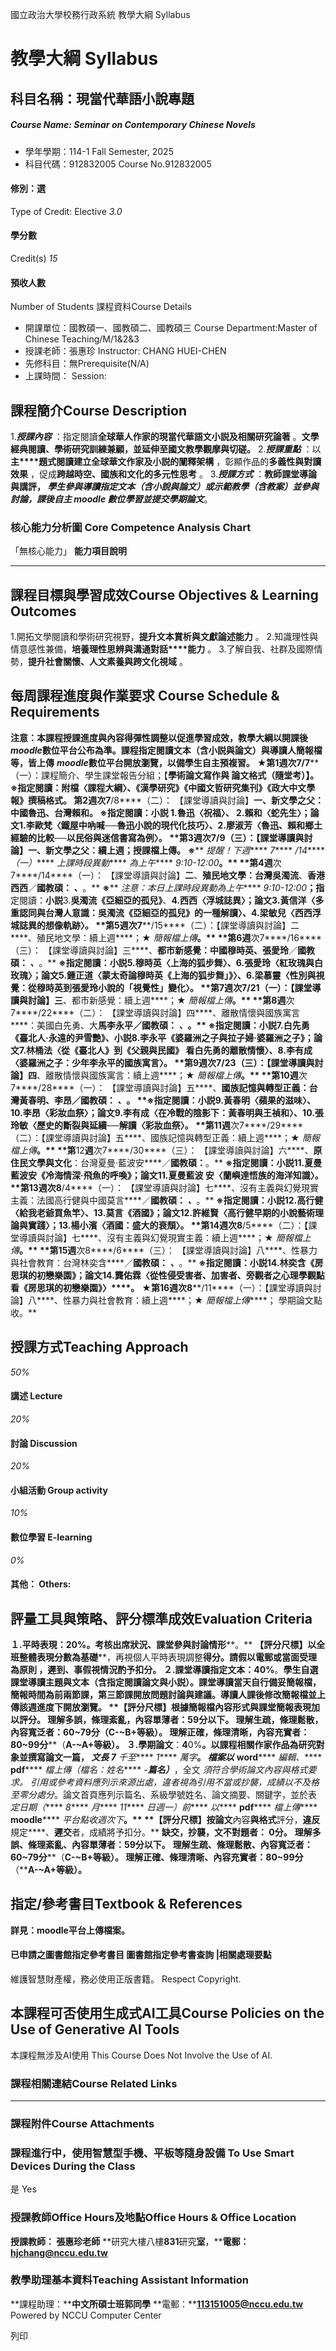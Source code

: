 國立政治大學校務行政系統 教學大綱 Syllabus
# 教學大綱 Syllabus
##  科目名稱：現當代華語小說專題
#####  Course Name: Seminar on Contemporary Chinese Novels
  * 學年學期：114-1 Fall Semester, 2025 
  * 科目代碼：912832005 Course No.912832005


#### 修別：選
Type of Credit: Elective 
_3.0_
#### 學分數
Credit(s)
_15_
#### 預收人數
Number of Students
課程資料Course Details
  * 開課單位：國教碩一、國教碩二、國教碩三 Course Department:Master of Chinese Teaching/M/1&2&3 
  * 授課老師：張惠珍 Instructor: CHANG HUEI-CHEN 
  * 先修科目：無Prerequisite(N/A)
  * 上課時間： Session: 


##  課程簡介Course Description
1.**_授課內容_** ：指定閱讀**全球華人作家的****現當代華****語文小説及相關研究論著** 。**文學經典閱讀、學術研究訓練兼顧，並延伸至國文教學觀摩與切磋。**
2.**_授課重點_** ：以**主****題式閱讀建立全球華文作家及小説的闡釋架構** ，彰顯作品的**多義性與對讀效果** ，促成**跨越時空、國族和文化的多元性思考** 。
3.**_授課方式_** ：**教師****課堂導論與講評，**** _學生參與導讀指定文本（含小說與論文）或示範教學（含教案）並參與討論，課後自主 _moodle_ 數位學習並提交學期論文_**。
###  核心能力分析圖 Core Competence Analysis Chart
「無核心能力」 
**能力項目說明**
* * *
##  課程目標與學習成效Course Objectives & Learning Outcomes 
1.開拓文學閱讀和學術研究視野，**提升文本賞析與文獻論述能力** 。
2.知識理性與情意感性兼備，**培養****理性思辨與溝通****對話****能力** 。
3.了解自我、社群及國際情勢，**提升社會關懷、人文素養與跨文化視域** 。
##  每周課程進度與作業要求 Course Schedule & Requirements
**注意：本課程授課進度與內容得彈性調整以促進學習成效，教學大綱以開課後** _**moodle**_**數位平台公布為準。課程指定閱讀文本（含小説與論文）與導讀人簡報檔等，皆上傳** _**moodle**_**數位平台開放瀏覽，以備學生自主預複習。**
**★****第1週次7****/7****（一）：課程簡介、學生課堂報告分組；【****學術論文寫作與 論文格式（隨堂考）】。**
**※指定閱讀：附檔〈課程大綱〉、《漢學研究》《中國文哲研究集刊》《政大中文學報》撰稿格式。**
**第2週次7****/8****（二）： 【課堂導讀與討論】****一、新文學之父：中國魯迅、台灣賴和。**
**※****指定閱讀：****小説 1****.****魯迅〈祝福〉、 2****.****賴和〈蛇先生〉****；****論文****1.****李歐梵〈鐵屋中吶喊──魯迅小說的現代化技巧〉、****2.****廖淑芳****〈****魯迅、賴和鄉土經驗的比較──以民俗與迷信書寫為例****〉。**
**第3週****次7****/9****（三）：【課堂導讀與討論】****一、新文學之父：續上週；授課檔上傳****。**
**※**** _提醒！下週_**** _7_**** _/14_**** _（一）_**** _上課時段異動_**** _為上午_**** _9:10-12:00_****。**
**第4週****次7****/14****（一）： 【課堂導讀與討論】****二****、****殖民地文學：台灣吳濁流****、****香港西西****／****國教碩： _、_****。**
**※**** _注意：本日上課時段異動為上午_**** _9:10-12:00_****；指****定閱讀：****小説****3.****吳濁流《亞細亞的孤兒》****、****4.****西西〈浮城誌異〉；****論文****3.****黃信洋〈多重認同與台灣人意識：****吳濁流《亞細亞的孤兒》的一種解讀****〉、****4****.****梁敏兒〈西西****浮城誌異的想像軌跡****〉。**
**第5週****次****7****/15****（二）：【課堂導讀與討論】二****、殖民地文學：續上週****；****★**** _簡報檔上傳_****。**
**第6週****次7****/16****（三）： 【課堂導讀與討論】三****、****都市新感覺：中國穆時英、張愛玲****／****國教碩： _、_****。**
**※****指定閱讀：****小説****5.****穆時英〈上海的狐步舞〉、****6.****張愛玲〈紅玫瑰與白玫瑰〉；論文****5.****鍾正道〈蒙太奇論穆時英《上海的狐步舞」》〉****、****6.****梁慕靈****〈****性別與視覺：從穆時英到張愛玲小說的「視覺性」變化****〉。**
**第7週****次7****/21****（一）：【課堂導讀與討論】三****、都市新感覺：續上週****；****★**** _簡報檔上傳_****。**
**第8週****次7****/22****（二）： 【課堂導讀與討論】四****、離散情懷與國族寓言****：美國白先勇、大****馬李永平／****國教碩： _、_****。**
**※****指定閱讀：****小説****7.****白先勇《臺北人‧永遠的尹雪艷》****、****小説****8.****李永平《婆羅洲之子與拉子婦‧婆羅洲之子》；****論文****7.****林桶法〈****從《臺北人》到《父親與民國****》 看白先勇的離散情懷****〉、****8.****李有成〈婆羅洲之子：少年李永平的國族寓言〉****。**
**第9週****次7****/23****（三）：【課堂導讀與討論】四****、離散情懷與國族寓言：續上週****；****★**** _簡報檔上傳_****。**
**第10週****次7****/28****（一）： 【課堂導讀與討論】五****、****國族記憶與轉型正義：台灣黃春明、李昂／****國教碩： _、_****。**
**※****指定閱讀：****小説****9.****黃春明〈蘋果的滋味〉****、****10.****李昂〈彩妝血祭〉****；****論文****9.****李有成〈****在冷戰的陰影下****：****黃春明與王禎和****〉****、****10.****張玲敏〈歷史的斷裂與延續──解讀〈彩妝血祭〉****。**
**第****11****週****次7****/29****（二）：【課堂導讀與討論】五****、國族記憶與轉型正義：續上週****；****★**** _簡報檔上傳_****。**
**第****12****週****次7****/30****（三）： 【課堂導讀與討論】六****、****原住民文學與文化****：台灣夏曼‧藍波安****／****國教碩：****。**
**※****指定閱讀：****小説****11.****夏曼藍波安《冷海情深‧飛魚的呼喚》；****論文****11.****夏曼藍波**
**安〈蘭嶼達悟族的海洋知識****〉****。**
**第****13****週****次8****/4****（一）： 【課堂導讀與討論】七****、沒有主義與幻覺現實主義：法國高行健與中國莫言****／****國教碩： _、_****。**
**※指定閱讀：****小説****12.****高行健〈給我老爺買魚竿〉、****13.****莫言****《酒國》；****論文****12.****許維賢****〈****高行健早期的小說藝術理論與實踐****〉；****13.****楊小濱〈酒國：盛大的衰頹〉****。**
**第****14****週****次8****/5****（二）：【課堂導讀與討論】七****、沒有主義與幻覺現實主義：續上週****；****★**** _簡報檔上傳_****。**
**第15週****次8****/6****（三）： 【課堂導讀與討論】八****、性暴力與社會教育：台灣林奕含****／****國教碩： _、_****。**
**※指定閱讀：****小説****14.****林奕含《房思琪的初戀樂園》；論文****14.****龔佑霖****〈****從性侵受害者、加害者、旁觀者之心理學觀點看《房思琪的初戀樂園》****〉****。**
**★****第16週****次8****/11****（一）：【課堂導讀與討論】八****、性暴力與社會教育：續上週****；****★**** _簡報檔上傳_****； 學期論文點收。**
##  授課方式Teaching Approach
_50%_
####  講述 Lecture
_20%_
####  討論 Discussion
_20%_
####  小組活動 Group activity
_10%_
####  數位學習 E-learning
_0%_
####  其他： Others:
##  評量工具與策略、評分標準成效Evaluation Criteria
**１.****平時表現****：2****0%****。****考核出席****狀況、課堂參與討論情形****。**
**【****評分尺標****】****以全班整體表現分數為****基礎****，再視個人平時表現調整****得分。****請假以電郵或當面受理為原則 ，遲到****、****事假視情況酌予扣分。**
**２****.****課堂導讀指定文本****：****4****0%****。****學生自選課堂導讀主題與文本（含指定閱讀論文與小説）。課堂導讀當天自行備妥簡報檔，簡報時間為前兩節課，第三節課開放問題討論與建議。導讀人課後修改簡報檔並上傳該週進度下開放瀏覽。**
**【****評分尺標****】****根據簡報檔內容形式與課堂簡報表現加以評分。**
**理解多誤****，****條理紊亂****，****內容單薄者：****59****分以下。**
**理解生疏****，****條理鬆散****，****內容寬泛者：****60~79****分****（****C-~B+****等級）****。**
**理解正確****，****條理清晰****，****內容充實者：****8****0****~99****分****（****A-~A+****等級）****。**
**３.學期論文****：****4****0%****。****以課程相關作家作品為研究對象並撰寫論文一篇， _文長_**** _7_**** _千至_**** _1_**** _萬字_****。 _檔案以_**** __word__**** _編輯、_**** __pdf__**** _檔上傳（檔名：姓名_**** _-_****_篇名）_****，全文 _須符合學術論文內容與格式要求。 引用或參考資料應列示來源出處，違者視為引用不當或抄襲，成績以不及格至零分處分_。論文首頁應列示篇名、系級學號姓名、論文摘要、關鍵字，並於表 _定日期（_**** _8_**** _月_**** _11_**** _日週一）前_**** _以_**** __pdf__**** _檔上傳_**** __moodle__**** _平台點收週次下_****。**
**【****評分尺標****】****按****論文****內容****與格式****評分，****違反****規定****、****遲交****者，成績將予扣分。**
**缺交，抄襲，文不對題者： 0****分****。**
**理解多誤、條理紊亂、內容單薄者：****59****分以下。**
**理解生疏、條理鬆散、內容寬泛者：****60~79****分****（****C-~B+****等級）****。**
**理解正確、條理清晰、內容充實者：****80~99****分****（****A-~A+****等級）****。**
##  指定/參考書目Textbook & References
**詳見：moodle平台上傳檔案。**
####  已申請之圖書館指定參考書目  圖書館指定參考書查詢 |相關處理要點
維護智慧財產權，務必使用正版書籍。 Respect Copyright.
##  本課程可否使用生成式AI工具Course Policies on the Use of Generative AI Tools
本課程無涉及AI使用 This Course Does Not Involve the Use of AI.
###  課程相關連結Course Related Links
* * *
###  課程附件Course Attachments
###  課程進行中，使用智慧型手機、平板等隨身設備 To Use Smart Devices During the Class
是  Yes
###  授課教師Office Hours及地點Office Hours & Office Location
**授課教師： 張惠珍老師**
**研究大樓八樓****831****研究****室****，****電郵：hjchang@nccu.edu.tw**
###  教學助理基本資料Teaching Assistant Information
**課程助理：****中文所碩士班郭同學**
**電郵：****113151005@nccu.edu.tw**
Powered by NCCU Computer Center
  
列印
